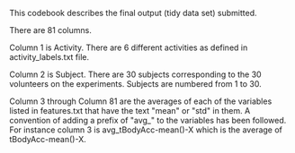This codebook describes the final output (tidy data set) submitted.

There are 81 columns.

Column 1 is Activity. There are 6 different activities as defined in activity_labels.txt file.

Column 2 is Subject. There are 30 subjects corresponding to the 30 volunteers on the experiments. Subjects are numbered from 1 to 30.

Column 3 through Column 81 are the averages of each of the variables listed in features.txt that have the text "mean" or "std" in them. A convention of adding a prefix of "avg_" to the variables has been followed. For instance column 3 is avg_tBodyAcc-mean()-X which is the average of tBodyAcc-mean()-X. 